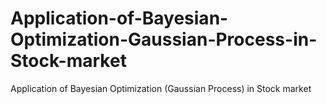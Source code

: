 # Application-of-Bayesian-Optimization-Gaussian-Process-in-Stock-market
Application of Bayesian Optimization (Gaussian Process) in Stock market
